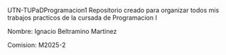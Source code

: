 UTN-TUPaDProgramacion1
Repositorio creado para organizar todos mis trabajos practicos de la cursada de Programacion I 



Nombre: Ignacio Beltramino Martinez 

Comision: M2025-2


